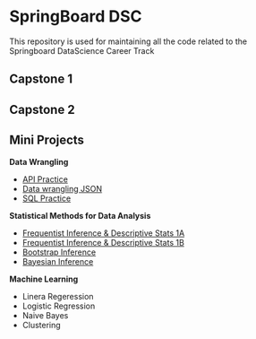 # SpringBoard DSC
This repository is used for maintaining all the code related to the Springboard DataScience Career Track

## Capstone 1


## Capstone 2


## Mini Projects

**Data Wrangling**
- [API Practice](https://github.com/Shankar11/My_DataScience_Track/blob/master/Mini_Projects/api_practice/api_data_wrangling_mini_project.ipynb)
- [Data wrangling JSON](https://github.com/Shankar11/My_DataScience_Track/blob/master/Mini_Projects/data_wrangling_json/data_wrangling_json/sliderule_dsi_json_exercise.ipynb)
- [SQL Practice](https://github.com/Shankar11/My_DataScience_Track/blob/master/Mini_Projects/sql_practice/1520094343_sql_project.sql)

**Statistical Methods for Data Analysis**
- [Frequentist Inference & Descriptive Stats 1A](https://github.com/Shankar11/My_DataScience_Track/blob/master/Mini_Projects/inferential_statistics_frequentist/inferential_statistics_frequentist_mini-projects6.28.19/inferential_statistics_1a-Q6.25.ipynb)
- [Frequentist Inference & Descriptive Stats 1B](https://github.com/Shankar11/My_DataScience_Track/blob/master/Mini_Projects/inferential_statistics_frequentist/inferential_statistics_frequentist_mini-projects6.28.19/inferential_statistics_1b-Q6.25.ipynb)
- [Bootstrap Inference](https://github.com/Shankar11/My_DataScience_Track/blob/master/Mini_Projects/Bootstrap_Inference/Bootstrap_Inference_Mini-Project8.19/inferential_statistics_2-Q.ipynb)
- [Bayesian Inference](https://github.com/Shankar11/My_DataScience_Track/blob/master/Mini_Projects/Bayesian_stats/Bayesian_stats_Q6.28/inferential_statistics_3-Q.ipynb)

**Machine Learning**
- Linera Regeression
- Logistic Regression
- Naive Bayes
- Clustering
